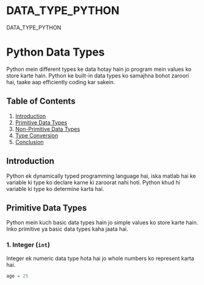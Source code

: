 # DATA_TYPE_PYTHON
DATA_TYPE_PYTHON
# Python Data Types

Python mein different types ke data hotay hain jo program mein values ko store karte hain. Python ke built-in data types ko samajhna bohot zaroori hai, taake aap efficiently coding kar sakein.

## Table of Contents
1. [Introduction](#introduction)
2. [Primitive Data Types](#primitive-data-types)
3. [Non-Primitive Data Types](#non-primitive-data-types)
4. [Type Conversion](#type-conversion)
5. [Conclusion](#conclusion)

## Introduction

Python ek dynamically typed programming language hai, iska matlab hai ke variable ki type ko declare karne ki zaroorat nahi hoti. Python khud hi variable ki type ko determine karta hai.

## Primitive Data Types

Python mein kuch basic data types hain jo simple values ko store karte hain. Inko primitive ya basic data types kaha jaata hai.

### 1. Integer (`int`)
Integer ek numeric data type hota hai jo whole numbers ko represent karta hai.
```python
age = 25
